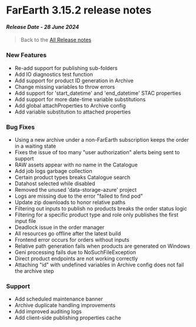 # FarEarth 3.15.2 release notes
#### *Release Date - 28 June 2024*

> Back to the [All Release notes](releaseNotesSummary.md)

### New Features
* Re-add support for publishing sub-folders
* Add IO diagnostics test function
* Add support for product ID generation in Archive
* Change missing variables to throw errors
* Add support for 'start_datetime' and 'end_datetime' STAC properties
* Add support for more date-time variable substitutions
* Add global attachProperties to Archive config
* Add variable substitution to attached properties

### Bug Fixes
* Using a new archive under a non-FarEarth subscription keeps the order in a waiting state
* Fixes the issue of too many "user authorization" alerts being sent to support
* RAW assets appear with no name in the Catalogue
* Add job logs garbage collection
* Certain product types breaks Catalogue search
* Datahost selected while disabled
* Removed the unused 'data-storage-azure' project
* Logs are missing due to the error "failed to find pod"
* Update zip downloads to honor relative paths
* Filtering out inputs to publish no products breaks the order status logic
* Filtering for a specific product type and role only publishes the first input file
* Deadlock issue in the order manager
* All resources go offline after the latest build
* Frontend error occurs for orders without inputs
* Relative path generation fails when products are generated on Windows
* Geni processing fails due to NoSuchFileException
* Direct product endpoints are not working correctly
* Attaching "id" with undefined variables in Archive config does not fail the archive step

### Support
* Add scheduled maintenance banner
* Archive duplicate handling improvements
* Add improved auditing logs
* Add client-side publishing properties cache
